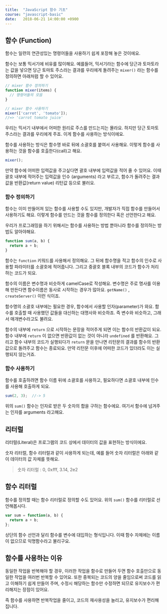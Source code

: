 ```yaml
---
title: 	"JavaScript 함수 기초"
course: "javascript-basic"
date:   2018-06-21 14:00:00 +0900
---
```






## 함수 (Function)

함수는 일련의 연관성있는 명령어들을 사용하기 쉽게 포장해 놓은 것이에요. 

함수는 보통 믹서기에 비유를 많이해요. 예를들어, 믹서기라는 함수에 당근과 토마토라는 값을 넣으면 당근 토마토 주스라는 결과를 우리에게 돌려주는 `mixer()` 라는 함수를 정의하면 아래처럼 할 수 있어요.

```js
// mixer 함수 정의하기
function mixer(items) {
  // 명령어들의 모음
}

// mixer 함수 사용하기
mixer(['carrot', 'tomato']);
//=> 'carrot tomato juice'
```

우리는 믹서기 내부에서 어떠한 원리로 주스를 만드는지는 몰라요. 하지만 당근 토마토 주스라는 결과를 우리에게 주죠. 이게 함수를 사용하는 방식이에요.

함수를 사용하는 방식은 함수명 바로 뒤에 소괄호를 붙여서 사용해요. 이렇게 함수를 사용하는 것을 함수를 호출한다(call)고 해요.

```js
mixer();
```

만약 함수에 어떠한 입력값을 주고싶다면 괄호 내부에 입력값을 적어 줄 수 있어요. 이때 괄호 내부에 적어주는 입력값을 인수 (arguments) 라고 부르고, 함수가 돌려주는 결과값을 반환값(return value) 리턴값 등으로 불러요.



### 함수 정의하기

함수는 이미 만들어져 있는 함수를 사용할 수도 있지만, 개발자가 직접 함수를 만들어서 사용하기도 해요. 이렇게 함수를 만드는 것을 함수를 정의한다 혹은 선언한다고 해요.

우리가 프로그래밍을 하기 위해서는 함수를 사용하는 방법 뿐아니라 함수를 정의하는 방법도 알아야해요.

```js
function sum(a, b) {
  return a + b;
}
```

함수는 `function` 키워드를 사용해서 정의해요. 그 뒤에 함수명을 적고 함수의 인수로 사용할 파라미터를 소괄호에 적어줍니다. 그리고 중괄호 블록 내부의 코드가 함수가 처리하는 코드가 되요.

함수의 이름은 변수명과 비슷하게 camelCase로 작성해요. 변수명은 주로 명사를 이용해 만든다면 함수이름은 동사로 시작하는 경우가 많아요. `getName()` , `createServer()` 이런 식이죠.

함수명의 소괄호 내부에는 필요한 경우, 함수에서 사용할 인자(parameter)가 와요. 함수를 호출할 때 사용했던 값들을 대신하는 대명사와 비슷하죠. 즉 변수와 비슷하고, 그래서 매개변수라고도 불려요.

함수의 내부에 `return` 으로 시작하는 문장을 적어주게 되면 이는 함수의 반환값이 되요. 함수 내부에 `return` 이 없으면 반환값이 없는 것이 아니라 `undefined` 를 반환해요. 그리고 함수 내부의 코드가 실행되다가 `return` 문을 만나면 리턴문의 결과를 함수의 반환값으로 돌려주고 함수는 종료되요. 만약 리턴문 이후에 어떠한 코드가 있더라도 이는 실행되지 않는거죠.



### 함수 사용하기

함수를 호출하려면 함수 이름 뒤에 소괄호를 사용하고, 필요하다면 소괄호 내부에 인수를 사용해 호출하게 되요.

```js
sum(2, 3);  //-> 5
```

위의 `sum()` 함수는 인자로 받은 두 숫자의 합을 구하는 함수에요. 여기서 함수에 넘겨주는 인자를 arguments 라고해요.





## 리터럴

리터럴(Literal)은 프로그램의 코드 상에서 데이터의 값을 표현하는 방식이에요.

숫자 리터럴, 함수 리터럴과 같이 사용하게 되는데, 예를 들어 숫자 리터럴은 아래와 같이 데이터의 값 자체를 뜻해요.

> 숫자 리터럴 : 0, 0xfff, 3.14, 2e2
>





## 함수 리터럴

함수를 정의할 때는 함수 리터럴로 정의할 수도 있어요. 위의 `sum()` 함수를 리터럴로 선언해봅시다.

```js
var sum = function(a, b) {
  return a + b;
};
```

상단의 함수 선언과 달리 함수를 변수에 대입하는 형식입니다. 이때 함수 자체에는 이름이 없으므로 익명함수라고 불리구요.





## 함수를 사용하는 이유

동일한 작업을 반복해야 할 경우, 이러한 작업을 함수로 만들어 두면 함수 호출만으로 동일한 작업을 여러번 반복할 수 있어요. 또한 중복되는 코드의 양을 줄임으로써 코드를 읽고 이해하기 쉽게 만들어 주며, 수정시 해당하는 함수만 수정하면 되므로 유지보수가 편리해지는 장점이 있어요.

즉 함수를 사용하면 반복작업을 줄이고, 코드의 재사용성을 늘리고, 유지보수가 편리해집니다.

